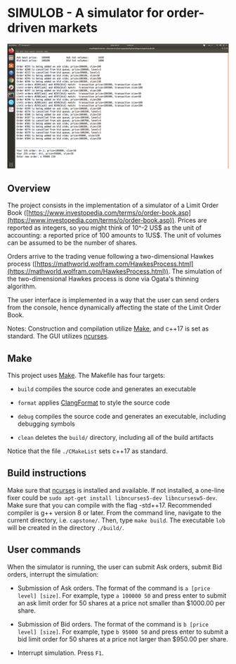 # SIMULOB - A simulator for order-driven markets

<img src="./example.png"  alt="drawing" width="1100"/>

## Overview
The project consists in the implementation of a simulator of a Limit Order Book ([https://www.investopedia.com/terms/o/order-book.asp](https://www.investopedia.com/terms/o/order-book.asp)).
Prices are reported as integers, so you might think of 10^-2 US$ as the unit of accounting: a reported price of 100 amounts to 1US$. The unit of volumes can be assumed to be the number of shares. 

 Orders arrive to the trading venue following a two-dimensional Hawkes process ([https://mathworld.wolfram.com/HawkesProcess.html](https://mathworld.wolfram.com/HawkesProcess.html)).
The simulation of the two-dimensional Hawkes process is done via Ogata's thinning algorithm. 

The user interface is implemented in a way that the user can send orders from the console, hence dynamically affecting the state of the Limit Order Book.  

Notes:
Construction and compilation utilize [Make](https://www.gnu.org/software/make/), and c++17 is set as standard.
The GUI utilizes [ncurses](https://www.gnu.org/software/ncurses/). 

## Make
This project uses [Make](https://www.gnu.org/software/make/). The Makefile has four targets:

* `build` compiles the source code and generates an executable

* `format` applies [ClangFormat](https://clang.llvm.org/docs/ClangFormat.html) to style the source code

* `debug` compiles the source code and generates an executable, including debugging symbols

* `clean` deletes the `build/` directory, including all of the build artifacts

Notice that the file `./CMakeList` sets c++17 as standard.

## Build instructions
Make sure that  [ncurses](https://www.gnu.org/software/ncurses/) is installed and available. If not installed, a one-line fixer could be
`sudo apt-get install libncurses5-dev libncursesw5-dev`.
Make sure that you can compile with the flag -std++17. Recommended compiler is g++ version 8 or later.
From the command line, navigate to the current directory, i.e. `capstone/`. 
Then, type `make build`. 
The executable `lob` will be created in the directory `./build/`. 

## User commands
When the simulator is running, the user can submit Ask orders, submit Bid orders, interrupt the simulation:

* Submission of Ask orders. The format of the command is `a [price level] [size]`. For example, type `a 100000 50` and press enter to submit an ask limit order for 50 shares at a price not smaller than  $1000.00 per share.
 
* Submission of Bid orders. The format of the command is `b [price level] [size]`. For example, type `b 95000 50` and press enter to submit a bid limit order for 50 shares at a price not larger than  $950.00 per share. 
* Interrupt simulation. Press `F1`.
